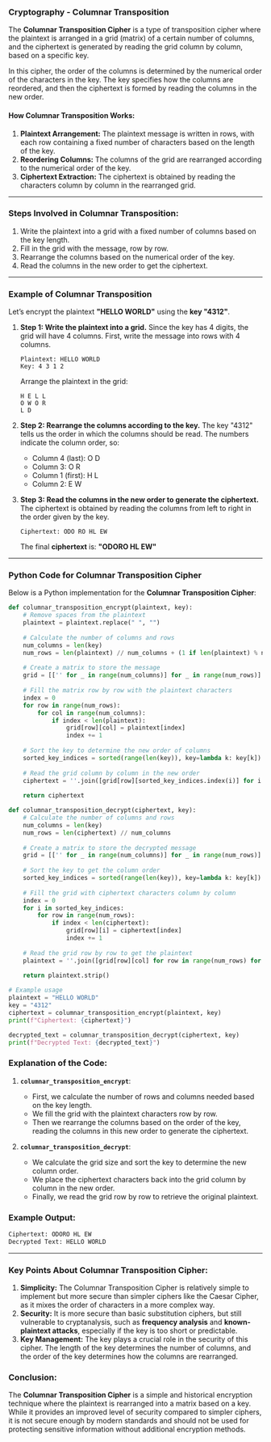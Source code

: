 ### **Cryptography - Columnar Transposition**

The **Columnar Transposition Cipher** is a type of transposition cipher where the plaintext is arranged in a grid (matrix) of a certain number of columns, and the ciphertext is generated by reading the grid column by column, based on a specific key.

In this cipher, the order of the columns is determined by the numerical order of the characters in the key. The key specifies how the columns are reordered, and then the ciphertext is formed by reading the columns in the new order.

#### **How Columnar Transposition Works:**

1. **Plaintext Arrangement:** The plaintext message is written in rows, with each row containing a fixed number of characters based on the length of the key.
2. **Reordering Columns:** The columns of the grid are rearranged according to the numerical order of the key.
3. **Ciphertext Extraction:** The ciphertext is obtained by reading the characters column by column in the rearranged grid.

---

### **Steps Involved in Columnar Transposition:**
1. Write the plaintext into a grid with a fixed number of columns based on the key length.
2. Fill in the grid with the message, row by row.
3. Rearrange the columns based on the numerical order of the key.
4. Read the columns in the new order to get the ciphertext.

---

### **Example of Columnar Transposition**

Let’s encrypt the plaintext **"HELLO WORLD"** using the **key "4312"**.

1. **Step 1: Write the plaintext into a grid.**
   Since the key has 4 digits, the grid will have 4 columns. First, write the message into rows with 4 columns.

   ```
   Plaintext: HELLO WORLD
   Key: 4 3 1 2
   ```

   Arrange the plaintext in the grid:
   ```
   H E L L
   O W O R
   L D
   ```

2. **Step 2: Rearrange the columns according to the key.**
   The key "4312" tells us the order in which the columns should be read. The numbers indicate the column order, so:
   - Column 4 (last): O D
   - Column 3: O R
   - Column 1 (first): H L
   - Column 2: E W

3. **Step 3: Read the columns in the new order to generate the ciphertext.**
   The ciphertext is obtained by reading the columns from left to right in the order given by the key.

   ```
   Ciphertext: ODO RO HL EW
   ```

   The final **ciphertext** is: **"ODORO HL EW"**

---

### **Python Code for Columnar Transposition Cipher**

Below is a Python implementation for the **Columnar Transposition Cipher**:

```python
def columnar_transposition_encrypt(plaintext, key):
    # Remove spaces from the plaintext
    plaintext = plaintext.replace(" ", "")
    
    # Calculate the number of columns and rows
    num_columns = len(key)
    num_rows = len(plaintext) // num_columns + (1 if len(plaintext) % num_columns != 0 else 0)
    
    # Create a matrix to store the message
    grid = [['' for _ in range(num_columns)] for _ in range(num_rows)]
    
    # Fill the matrix row by row with the plaintext characters
    index = 0
    for row in range(num_rows):
        for col in range(num_columns):
            if index < len(plaintext):
                grid[row][col] = plaintext[index]
                index += 1
    
    # Sort the key to determine the new order of columns
    sorted_key_indices = sorted(range(len(key)), key=lambda k: key[k])
    
    # Read the grid column by column in the new order
    ciphertext = ''.join([grid[row][sorted_key_indices.index(i)] for i in range(num_columns) for row in range(num_rows) if grid[row][sorted_key_indices.index(i)] != ''])
    
    return ciphertext

def columnar_transposition_decrypt(ciphertext, key):
    # Calculate the number of columns and rows
    num_columns = len(key)
    num_rows = len(ciphertext) // num_columns
    
    # Create a matrix to store the decrypted message
    grid = [['' for _ in range(num_columns)] for _ in range(num_rows)]
    
    # Sort the key to get the column order
    sorted_key_indices = sorted(range(len(key)), key=lambda k: key[k])
    
    # Fill the grid with ciphertext characters column by column
    index = 0
    for i in sorted_key_indices:
        for row in range(num_rows):
            if index < len(ciphertext):
                grid[row][i] = ciphertext[index]
                index += 1
    
    # Read the grid row by row to get the plaintext
    plaintext = ''.join([grid[row][col] for row in range(num_rows) for col in range(num_columns)])
    
    return plaintext.strip()

# Example usage
plaintext = "HELLO WORLD"
key = "4312"
ciphertext = columnar_transposition_encrypt(plaintext, key)
print(f"Ciphertext: {ciphertext}")

decrypted_text = columnar_transposition_decrypt(ciphertext, key)
print(f"Decrypted Text: {decrypted_text}")
```

### **Explanation of the Code:**
1. **`columnar_transposition_encrypt`**:
   - First, we calculate the number of rows and columns needed based on the key length.
   - We fill the grid with the plaintext characters row by row.
   - Then we rearrange the columns based on the order of the key, reading the columns in this new order to generate the ciphertext.

2. **`columnar_transposition_decrypt`**:
   - We calculate the grid size and sort the key to determine the new column order.
   - We place the ciphertext characters back into the grid column by column in the new order.
   - Finally, we read the grid row by row to retrieve the original plaintext.

### **Example Output:**

```python
Ciphertext: ODORO HL EW
Decrypted Text: HELLO WORLD
```

---

### **Key Points About Columnar Transposition Cipher:**

1. **Simplicity:** The Columnar Transposition Cipher is relatively simple to implement but more secure than simpler ciphers like the Caesar Cipher, as it mixes the order of characters in a more complex way.
2. **Security:** It is more secure than basic substitution ciphers, but still vulnerable to cryptanalysis, such as **frequency analysis** and **known-plaintext attacks**, especially if the key is too short or predictable.
3. **Key Management:** The key plays a crucial role in the security of this cipher. The length of the key determines the number of columns, and the order of the key determines how the columns are rearranged.

### **Conclusion:**

The **Columnar Transposition Cipher** is a simple and historical encryption technique where the plaintext is rearranged into a matrix based on a key. While it provides an improved level of security compared to simpler ciphers, it is not secure enough by modern standards and should not be used for protecting sensitive information without additional encryption methods.
